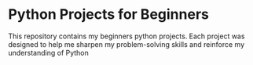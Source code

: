 # Python Projects for Beginners
This repository contains my beginners python projects. Each project was designed to help me sharpen my problem-solving skills and reinforce my understanding of Python
